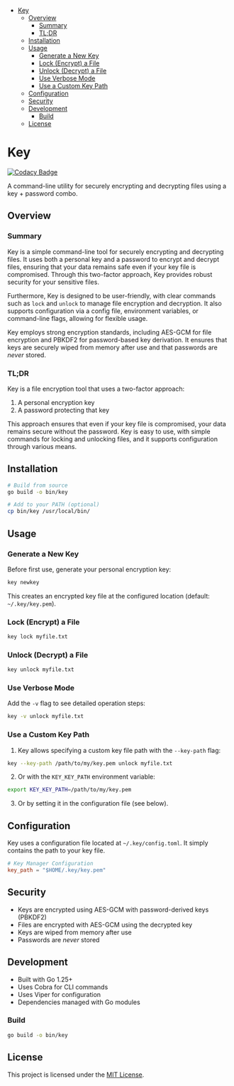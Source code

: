 <!-- TOC -->
* [Key](#key)
  * [Overview](#overview)
    * [Summary](#summary)
    * [TL;DR](#tldr)
  * [Installation](#installation)
  * [Usage](#usage)
    * [Generate a New Key](#generate-a-new-key)
    * [Lock (Encrypt) a File](#lock-encrypt-a-file)
    * [Unlock (Decrypt) a File](#unlock-decrypt-a-file)
    * [Use Verbose Mode](#use-verbose-mode)
    * [Use a Custom Key Path](#use-a-custom-key-path)
  * [Configuration](#configuration)
  * [Security](#security)
  * [Development](#development)
    * [Build](#build)
  * [License](#license)
<!-- TOC -->

# Key

[![Codacy Badge](https://api.codacy.com/project/badge/Grade/a6b66a290bab42038701fb2cea8ab0f6)](https://app.codacy.com/gh/CrazyWillBear/key?utm_source=github.com&utm_medium=referral&utm_content=CrazyWillBear/key&utm_campaign=Badge_Grade)

A command-line utility for securely encrypting and decrypting files using a key + password combo.

## Overview

### Summary

Key is a simple command-line tool for securely encrypting and decrypting files. It uses both a personal key and a
password to encrypt and decrypt files, ensuring that your data remains safe even if your key file is compromised.
Through this two-factor approach, Key provides robust security for your sensitive files.

Furthermore, Key is designed to be user-friendly, with clear commands such as `lock` and `unlock` to manage file
encryption and decryption. It also supports configuration via a config file, environment variables, or command-line
flags, allowing for flexible usage.

Key employs strong encryption standards, including AES-GCM for file encryption and PBKDF2 for password-based key
derivation. It ensures that keys are securely wiped from memory after use and that passwords are *never* stored.

### TL;DR

Key is a file encryption tool that uses a two-factor approach:
1. A personal encryption key
2. A password protecting that key

This approach ensures that even if your key file is compromised, your data remains secure without the password. Key is
easy to use, with simple commands for locking and unlocking files, and it supports configuration through various means.

## Installation

```sh
# Build from source
go build -o bin/key

# Add to your PATH (optional)
cp bin/key /usr/local/bin/
```

## Usage

### Generate a New Key

Before first use, generate your personal encryption key:

```sh
key newkey
```

This creates an encrypted key file at the configured location (default: `~/.key/key.pem`).

### Lock (Encrypt) a File

```sh
key lock myfile.txt
```

### Unlock (Decrypt) a File

```sh
key unlock myfile.txt
```

### Use Verbose Mode

Add the `-v` flag to see detailed operation steps:

```sh
key -v unlock myfile.txt
```

### Use a Custom Key Path

1. Key allows specifying a custom key file path with the `--key-path` flag:

```sh
key --key-path /path/to/my/key.pem unlock myfile.txt
```

2. Or with the `KEY_KEY_PATH` environment variable:

```sh
export KEY_KEY_PATH=/path/to/my/key.pem
```

3. Or by setting it in the configuration file (see below).

## Configuration

Key uses a configuration file located at `~/.key/config.toml`. It simply contains the path to your key file.

```toml
# Key Manager Configuration
key_path = "$HOME/.key/key.pem"
```

## Security

- Keys are encrypted using AES-GCM with password-derived keys (PBKDF2)
- Files are encrypted with AES-GCM using the decrypted key
- Keys are wiped from memory after use
- Passwords are *never* stored

## Development

- Built with Go 1.25+
- Uses Cobra for CLI commands
- Uses Viper for configuration
- Dependencies managed with Go modules

### Build

```sh
go build -o bin/key
```

## License

This project is licensed under the [MIT License](LICENSE.txt).